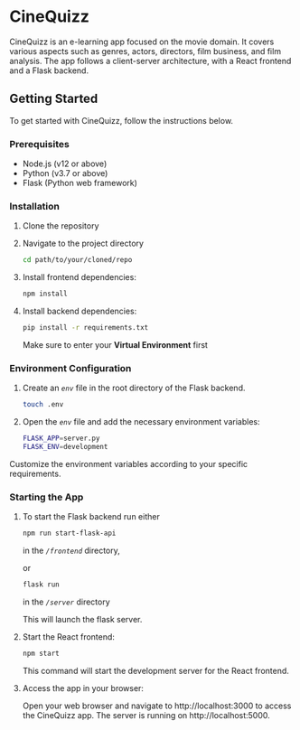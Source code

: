 # CineQuizz

CineQuizz is an e-learning app focused on the movie domain. It covers various aspects such as genres, actors, directors, 
film business, and film analysis. The app follows a client-server architecture, with a React frontend and a Flask backend.

## Getting Started

To get started with CineQuizz, follow the instructions below.

### Prerequisites

- Node.js (v12 or above)
- Python (v3.7 or above)
- Flask (Python web framework)

### Installation

1. Clone the repository
2. Navigate to the project directory
   ```bash
   cd path/to/your/cloned/repo
   ```
 
3. Install frontend dependencies:

    ```bash
    npm install
   ```
 
4. Install backend dependencies:

    ```bash
    pip install -r requirements.txt
    ```
   Make sure to enter your **Virtual Environment** first

### Environment Configuration

1. Create an *`env`* file in the root directory of the Flask backend.

   ```bash
   touch .env
   ```
   
2. Open the *`env`* file and add the necessary environment variables:

   ```bash
   FLASK_APP=server.py
   FLASK_ENV=development
   ```

Customize the environment variables according to your specific requirements.
### Starting the App

1. To start the Flask backend run either

    ```bash
    npm run start-flask-api
   ```
    
    in the *`/frontend`* directory,
    
    or

    ```bash
    flask run
   ```
   in the *`/server`* directory
   
   This will launch the flask server.

2. Start the React frontend:

    ```bash
    npm start
   ```
   This command will start the development server for the React frontend.
3. Access the app in your browser:

    Open your web browser and navigate to http://localhost:3000 to access the CineQuizz app.
    The server is running on http://localhost:5000. 



